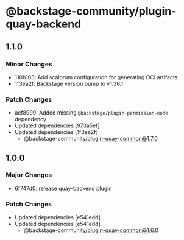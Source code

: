 # @backstage-community/plugin-quay-backend

## 1.1.0

### Minor Changes

- 110b103: Add scalprum configuration for generating OCI artifacts
- 1f3ea2f: Backstage version bump to v1.36.1

### Patch Changes

- acf8999: Added missing `@backstage/plugin-permission-node` dependency
- Updated dependencies [973a5ef]
- Updated dependencies [1f3ea2f]
  - @backstage-community/plugin-quay-common@1.7.0

## 1.0.0

### Major Changes

- 6f747d0: release quay-backend plugin

### Patch Changes

- Updated dependencies [e541edd]
- Updated dependencies [e541edd]
  - @backstage-community/plugin-quay-common@1.6.0
